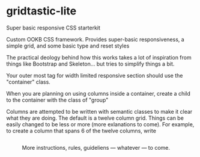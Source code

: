 # gridtastic-lite
Super basic responsive CSS starterkit

Custom OOKB CSS framework. Provides super-basic responsiveness, a simple grid, and some basic type and reset styles

The practical deology behind how this works takes a lot of inspiration from things like Bootstrap and Skeleton... but tries to simplify things a bit.

Your outer most tag for width limited responsive section should use the "container" class.

When you are planning on using columns inside a container, create a child to the container with the class of "group"

Columns are attempted to be written with semantic classes to make it clear what they are doing. The default is a twelve column grid. Things can be easily changed to be less or more (more exlanations to come). For example, to create a column that spans 6 of the twelve columns, write <div class="six columns">

<div class="container">
  <div class="group">
    <div class="six columns">
    </div>
  </div>
</div>

More instructions, rules, guideliens — whatever — to come.
